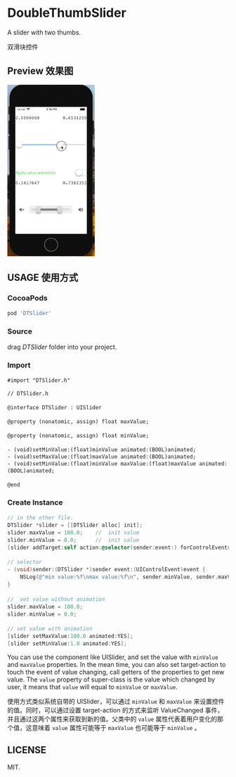 # DoubleThumbSlider

A slider with two thumbs.

双滑块控件

## Preview 效果图

![gif](Slider.gif)

## USAGE 使用方式

### CocoaPods

```ruby
pod 'DTSlider'
```

### Source

drag *DTSlider* folder into your project.

### Import

```objc
#import "DTSlider.h"
```

```objc
// DTSlider.h

@interface DTSlider : UISlider

@property (nonatomic, assign) float maxValue;

@property (nonatomic, assign) float minValue;

- (void)setMinValue:(float)minValue animated:(BOOL)animated;
- (void)setMaxValue:(float)maxValue animated:(BOOL)animated;
- (void)setMinValue:(float)minValue maxValue:(float)maxValue animated:(BOOL)animated;

@end
```

### Create Instance

```objective-c
// in the other file.
DTSlider *slider = [[DTSlider alloc] init];
slider.maxValue = 100.0;	//	init value
slider.minValue = 0.0;		//	init value
[slider addTarget:self action:@selector(sender:event:) forControlEvents:UIControlEventValueChanged];

// selector
- (void)sender:(DTSlider *)sender event:(UIControlEvent)event {
	NSLog(@"min value:%f\nmax value:%f\n", sender.minValue, sender.maxValue);
}

//	set value without animation
slider.maxValue = 100.0;
slider.minValue = 0.0;

// set value with animation
[slider setMaxValue:100.0 animated:YES];
[slider setMinValue:1.0 animated:YES];
```


You can use the component like UISlider, and set the value with `minValue` and `maxValue` properties. In the mean time, you can also set target-action to touch the event of value changing, call getters of the properties to get new value. The `value` property of super-class is the value which changed by user, it means that `value` will equal to `minValue` or `maxValue`.

使用方式类似系统自带的 UISlider，可以通过 `minValue` 和 `maxValue` 来设置控件的值。同时，可以通过设置 target-action 的方式来监听 ValueChanged 事件，并且通过这两个属性来获取到新的值。父类中的 `value` 属性代表着用户变化的那个值，这意味着 `value` 属性可能等于 `maxValue` 也可能等于 `minValue` 。

## LICENSE

MIT.